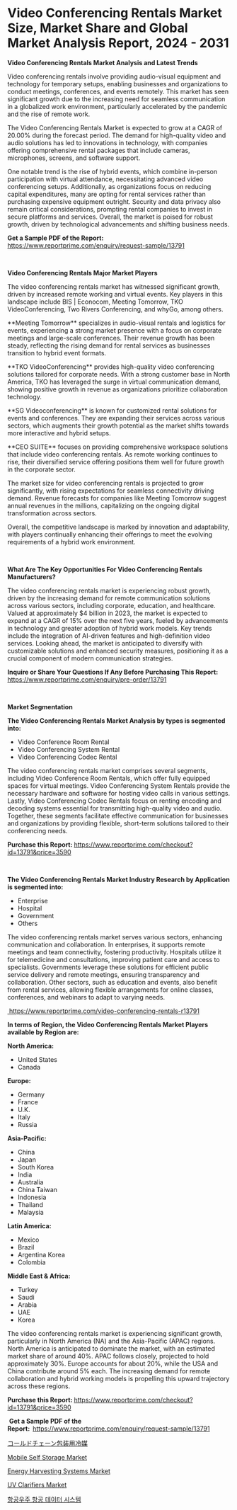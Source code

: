 <p><h1>Video Conferencing Rentals Market Size, Market Share and Global Market Analysis Report, 2024 - 2031</h1></p><p><strong>Video Conferencing Rentals Market Analysis and Latest Trends</strong></p>
<p><p>Video conferencing rentals involve providing audio-visual equipment and technology for temporary setups, enabling businesses and organizations to conduct meetings, conferences, and events remotely. This market has seen significant growth due to the increasing need for seamless communication in a globalized work environment, particularly accelerated by the pandemic and the rise of remote work.</p><p>The Video Conferencing Rentals Market is expected to grow at a CAGR of 20.00% during the forecast period. The demand for high-quality video and audio solutions has led to innovations in technology, with companies offering comprehensive rental packages that include cameras, microphones, screens, and software support. </p><p>One notable trend is the rise of hybrid events, which combine in-person participation with virtual attendance, necessitating advanced video conferencing setups. Additionally, as organizations focus on reducing capital expenditures, many are opting for rental services rather than purchasing expensive equipment outright. Security and data privacy also remain critical considerations, prompting rental companies to invest in secure platforms and services. Overall, the market is poised for robust growth, driven by technological advancements and shifting business needs.</p></p>
<p><strong>Get a Sample PDF of the Report:&nbsp;</strong> <a href="https://www.reportprime.com/enquiry/request-sample/13791">https://www.reportprime.com/enquiry/request-sample/13791</a></p>
<p>&nbsp;</p>
<p><strong>Video Conferencing Rentals Major Market Players</strong></p>
<p><p>The video conferencing rentals market has witnessed significant growth, driven by increased remote working and virtual events. Key players in this landscape include BIS | Econocom, Meeting Tomorrow, TKO VideoConferencing, Two Rivers Conferencing, and whyGo, among others.</p><p>**Meeting Tomorrow** specializes in audio-visual rentals and logistics for events, experiencing a strong market presence with a focus on corporate meetings and large-scale conferences. Their revenue growth has been steady, reflecting the rising demand for rental services as businesses transition to hybrid event formats. </p><p>**TKO VideoConferencing** provides high-quality video conferencing solutions tailored for corporate needs. With a strong customer base in North America, TKO has leveraged the surge in virtual communication demand, showing positive growth in revenue as organizations prioritize collaboration technology.</p><p>**SG Videoconferencing** is known for customized rental solutions for events and conferences. They are expanding their services across various sectors, which augments their growth potential as the market shifts towards more interactive and hybrid setups.</p><p>**CEO SUITE** focuses on providing comprehensive workspace solutions that include video conferencing rentals. As remote working continues to rise, their diversified service offering positions them well for future growth in the corporate sector.</p><p>The market size for video conferencing rentals is projected to grow significantly, with rising expectations for seamless connectivity driving demand. Revenue forecasts for companies like Meeting Tomorrow suggest annual revenues in the millions, capitalizing on the ongoing digital transformation across sectors.</p><p>Overall, the competitive landscape is marked by innovation and adaptability, with players continually enhancing their offerings to meet the evolving requirements of a hybrid work environment.</p></p>
<p>&nbsp;</p>
<p><strong>What Are The Key Opportunities For Video Conferencing Rentals Manufacturers?</strong></p>
<p><p>The video conferencing rentals market is experiencing robust growth, driven by the increasing demand for remote communication solutions across various sectors, including corporate, education, and healthcare. Valued at approximately $4 billion in 2023, the market is expected to expand at a CAGR of 15% over the next five years, fueled by advancements in technology and greater adoption of hybrid work models. Key trends include the integration of AI-driven features and high-definition video services. Looking ahead, the market is anticipated to diversify with customizable solutions and enhanced security measures, positioning it as a crucial component of modern communication strategies.</p></p>
<p><strong>Inquire or Share Your Questions If Any Before Purchasing This Report:</strong> <a href="https://www.reportprime.com/enquiry/pre-order/13791">https://www.reportprime.com/enquiry/pre-order/13791</a></p>
<p>&nbsp;</p>
<p><strong>Market Segmentation</strong></p>
<p><strong>The Video Conferencing Rentals Market Analysis by types is segmented into:</strong></p>
<p><ul><li>Video Conference Room Rental</li><li>Video Conferencing System Rental</li><li>Video Conferencing Codec Rental</li></ul></p>
<p><p>The video conferencing rentals market comprises several segments, including Video Conference Room Rentals, which offer fully equipped spaces for virtual meetings. Video Conferencing System Rentals provide the necessary hardware and software for hosting video calls in various settings. Lastly, Video Conferencing Codec Rentals focus on renting encoding and decoding systems essential for transmitting high-quality video and audio. Together, these segments facilitate effective communication for businesses and organizations by providing flexible, short-term solutions tailored to their conferencing needs.</p></p>
<p><strong>Purchase this Report:&nbsp;</strong><a href="https://www.reportprime.com/checkout?id=13791&price=3590">https://www.reportprime.com/checkout?id=13791&price=3590</a></p>
<p>&nbsp;</p>
<p><strong>The Video Conferencing Rentals Market Industry Research by Application is segmented into:</strong></p>
<p><ul><li>Enterprise</li><li>Hospital</li><li>Government</li><li>Others</li></ul></p>
<p><p>The video conferencing rentals market serves various sectors, enhancing communication and collaboration. In enterprises, it supports remote meetings and team connectivity, fostering productivity. Hospitals utilize it for telemedicine and consultations, improving patient care and access to specialists. Governments leverage these solutions for efficient public service delivery and remote meetings, ensuring transparency and collaboration. Other sectors, such as education and events, also benefit from rental services, allowing flexible arrangements for online classes, conferences, and webinars to adapt to varying needs.</p></p>
<p><a href="https://www.reportprime.com/video-conferencing-rentals-r13791">&nbsp;https://www.reportprime.com/video-conferencing-rentals-r13791</a></p>
<p><strong>In terms of Region, the Video Conferencing Rentals Market Players available by Region are:</strong></p>
<p>
    <p> <strong> North America: </strong>
        <ul>
            <li>United States</li>
            <li>Canada</li>
        </ul>
        </p> 
    <p> <strong> Europe: </strong>
        <ul>
            <li>Germany</li>
            <li>France</li>
            <li>U.K.</li>
            <li>Italy</li>
            <li>Russia</li>
        </ul>
        </p> 
    <p> <strong> Asia-Pacific: </strong>
        <ul>
            <li>China</li>
            <li>Japan</li>
            <li>South Korea</li>
            <li>India</li>
            <li>Australia</li>
            <li>China Taiwan</li>
            <li>Indonesia</li>
            <li>Thailand</li>
            <li>Malaysia</li>
        </ul>
        </p> 
    <p> <strong> Latin America: </strong>
        <ul>
            <li>Mexico</li>
            <li>Brazil</li>
            <li>Argentina Korea</li>
            <li>Colombia</li>
        </ul>
        </p> 
    <p> <strong> Middle East & Africa: </strong>
        <ul>
            <li>Turkey</li>
            <li>Saudi</li>
            <li>Arabia</li>
            <li>UAE</li>
            <li>Korea</li>
        </ul>
    </p>
    </p>
<p><p>The video conferencing rentals market is experiencing significant growth, particularly in North America (NA) and the Asia-Pacific (APAC) regions. North America is anticipated to dominate the market, with an estimated market share of around 40%. APAC follows closely, projected to hold approximately 30%. Europe accounts for about 20%, while the USA and China contribute around 5% each. The increasing demand for remote collaboration and hybrid working models is propelling this upward trajectory across these regions.</p></p>
<p><strong>Purchase this Report: </strong><a href="https://www.reportprime.com/checkout?id=13791&price=3590">https://www.reportprime.com/checkout?id=13791&price=3590</a></p>
<p>&nbsp;<strong>Get a Sample PDF of the Report:&nbsp;&nbsp;</strong><a href="https://www.reportprime.com/enquiry/request-sample/13791">https://www.reportprime.com/enquiry/request-sample/13791</a></p>
<p><strong></strong></p>
<p><p><a href="https://medium.com/@giygjksk10/cold-chain-packaging-refrigerant-market-%E3%81%AF-%E3%82%B3%E3%82%B9%E3%83%88%E7%AE%A1%E7%90%86%E3%81%A8%E5%8A%B9%E7%8E%87%E5%90%91%E4%B8%8A%E3%82%92%E5%84%AA%E5%85%88%E3%81%97%E3%81%BE%E3%81%99-%E3%81%95%E3%82%89%E3%81%AB-%E5%A0%B1%E5%91%8A%E6%9B%B8%E3%81%AF%E5%B8%82%E5%A0%B4%E3%81%AE%E9%9C%80%E8%A6%81%E9%9D%A2%E3%81%A8%E4%BE%9B%E7%B5%A6%E9%9D%A2%E3%81%AE%E4%B8%A1%E6%96%B9%E3%82%92%E3%82%AB%E3%83%90%E3%83%BC%E3%81%97%E3%81%A6%E3%81%84%E3%81%BE%E3%81%99-cold-efbfd7ea799e">コールドチェーン包装用冷媒</a></p><p><a href="https://github.com/AshikRahman991/Market-Research-Report-List-1/blob/main/mobile-self-storage-market.md">Mobile Self Storage Market</a></p><p><a href="https://www.linkedin.com/pulse/evaluating-global-energy-harvesting-systems-market-trends-growth-opportunities-xeile?trackingId=t1EArmubScWE9tqsVRClaA%3D%3D">Energy Harvesting Systems Market</a></p><p><a href="https://issuu.com/reportprime-2/docs/uv-clarifiers-market-size-2030.pptx_56c84a2d4486e2">UV Clarifiers Market</a></p><p><a href="https://medium.com/@jennaduke56/aerospace-air-data-system-market-%EC%9D%98-%EA%B8%80%EB%A1%9C%EB%B2%8C-%EC%8B%9C%EC%9E%A5-%EA%B0%9C%EC%9A%94%EB%8A%94-%EC%A0%84-%EC%84%B8%EA%B3%84-%EB%B0%8F-%EC%A3%BC%EC%9A%94-%EC%8B%9C%EC%9E%A5%EC%9D%98-%EC%82%B0%EC%97%85%EC%97%90-%EC%98%81%ED%96%A5%EC%9D%84-%EB%AF%B8%EC%B9%98%EB%8A%94-%EC%A3%BC%EC%9A%94-%ED%8A%B8%EB%A0%8C%EB%93%9C%EC%97%90-%EB%8C%80%ED%95%9C-%EB%8F%85%ED%8A%B9%ED%95%9C-%EA%B4%80%EC%A0%90%EC%9D%84-%EC%A0%9C%EA%B3%B5%ED%95%A9%EB%8B%88%EB%8B%A4-477a37b8c72d">항공우주 항공 데이터 시스템</a></p></p>